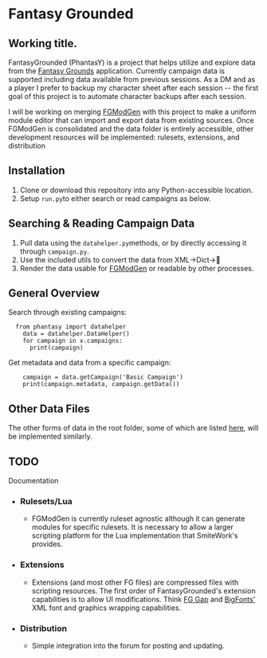 # Fantasy Grounded
## Working title.

FantasyGrounded (PhantasY) is a project that helps utilize and explore data from the [Fantasy Grounds](https://www.fantasygrounds.com) application. Currently campaign data is supported including data available from previous sessions. As a DM and as a player I prefer to backup my character sheet after each session --  the first goal of this project is to automate character backups after each session. 

I will be working on merging [FGModGen](https://github.com/zacharyhooker/FGModGen) with this project to make a uniform module editor that can import and export data from existing sources. Once FGModGen is consolidated and the data folder is entirely accessible, other development resources will be implemented: rulesets, extensions, and distribution


## Installation

 1. Clone or download this repository into any Python-accessible location.
 2. Setup `run.py`to either search or read campaigns as below.



## Searching & Reading Campaign Data

 1. Pull data using the `datahelper.py`methods, or by directly accessing it through `campaign.py`.
 2. Use the included utils to convert the data from XML→Dict→🌈
 3. Render the data usable for [FGModGen](https://github.com/zacharyhooker/FGModGen) or readable by other processes.

## General Overview

Search through existing campaigns:
```
  from phantasy import datahelper
    data = datahelper.DataHelper()
    for campaign in x.campaigns:
      print(campaign)
```
Get metadata and data from a specific campaign:
```
    campaign = data.getCampaign('Basic Campaign')
    print(campaign.metadata, campaign.getData())
```
## Other Data Files

The other forms of data in the root folder, some of which are listed [here](http://www.fantasygrounds.com/wiki/index.php/Data_Files_Overview), will be implemented similarly.



## TODO

Documentation

 - ### Rulesets/Lua
   - FGModGen is currently ruleset agnostic although it can generate modules for specific rulesets. It is necessary to allow a larger scripting platform for the Lua implementation that SmiteWork's provides.
 - ### Extensions
   - Extensions (and most other FG files) are compressed files with scripting resources. The first order of FantasyGrounded's extension capabilities is to allow UI modifications. Think [FG Gap](https://www.fantasygrounds.com/forums/showthread.php?35819-Extension-5E-Theme-FG-GAP) and [BigFonts'](https://www.fantasygrounds.com/forums/showthread.php?25600-Using-FG-at-the-tabletop&p=227962&viewfull=1#post227962) XML font and graphics wrapping capabilities.
 - ### Distribution
   - Simple integration into the forum for posting and updating. 

